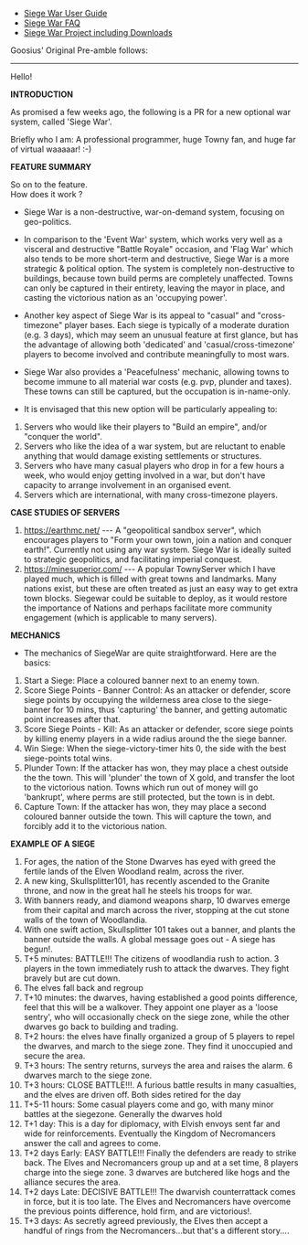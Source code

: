 * [Siege War User Guide](https://github.com/TownyAdvanced/Towny/wiki/Siege-War-User-Guide)
* [Siege War FAQ](https://github.com/TownyAdvanced/Towny/wiki/Siege-War-FAQ)
* [Siege War Project including Downloads](https://github.com/TownyAdvanced/Towny/projects/10)

Goosius' Original Pre-amble follows:

----
Hello!

**INTRODUCTION**

As promised a few weeks ago, the following is a PR for a new optional war system,
called 'Siege War'.

Briefly who I am: A professional programmer, huge Towny fan, and huge far of virtual waaaaar! :-)

**FEATURE SUMMARY**

So on to the feature.  
How does it work ? 

- Siege War is a non-destructive, war-on-demand system, focusing on geo-politics.

- In comparison to the 'Event War' system, which works very well as a visceral and destructive "Battle Royale" occasion, and 'Flag War' which also tends to be more short-term and destructive, Siege War is a more strategic & political option. The system is completely non-destructive to buildings, because town build perms are completely unaffected. Towns can only be captured in their entirety, leaving the mayor in place, and casting the victorious nation as an 'occupying power'. 

- Another key aspect of Siege War is its appeal to "casual" and "cross-timezone" player bases.  Each siege is typically of a moderate duration (e.g. 3 days), which may seem an unusual feature at first glance, but has the advantage of allowing both 'dedicated' and  'casual/cross-timezone' players to become involved and contribute meaningfully to most wars. 

- Siege War also provides a 'Peacefulness' mechanic, allowing towns to become immune to all material war costs (e.g. pvp, plunder and taxes). These towns can still be captured, but the occupation is in-name-only.

- It is envisaged that this new option will be particularly appealing to:
1. Servers who would like their players to "Build an empire", and/or "conquer the world".
2. Servers who like the idea of a war system, but are reluctant to enable anything that would damage existing settlements or structures.
3. Servers who have many casual players who drop in for a few hours a week, who would enjoy getting involved in a war, but don't have capacity to arrange involvement in an organised event.
4. Servers which are international, with many cross-timezone players.

**CASE STUDIES OF SERVERS**

1. https://earthmc.net/   --- A "geopolitical sandbox server", which encourages players to "Form your own town, join a nation and conquer earth!". Currently not using any war system. Siege War is ideally suited to strategic geopolitics, and facilitating imperial conquest.
2. https://minesuperior.com/ --- A popular TownyServer which I have played much, which is filled with great towns and landmarks. Many nations exist, but these are often treated as just an easy way to get extra town blocks. Siegewar could be suitable to deploy, as it would restore the importance of Nations and perhaps facilitate more community engagement (which is applicable to many servers).

**MECHANICS**

- The mechanics of SiegeWar are quite straightforward. Here are the basics:

1. Start a Siege:   Place a coloured banner next to an enemy town.
2. Score Siege Points - Banner Control:   As an attacker or defender, score siege points by  occupying the wilderness area close to the siege-banner for 10 mins, thus 'capturing' the banner, and getting automatic point increases after that.
3. Score Siege Points - Kill:  As an attacker or defender, score siege points by killing enemy players in a wide radius around the the siege banner.
4. Win Siege:   When the siege-victory-timer hits 0, the side with the best siege-points total wins.
5. Plunder Town:   If the attacker has won, they may place a chest outside the the town. This will 'plunder' the town of X gold, and transfer the loot to the victorious nation. Towns which run out of money will go 'bankrupt', where perms are still protected, but the town is in debt.
6. Capture Town:   If the attacker has won, they may place a second coloured banner outside  the town. This will capture the town, and forcibly add it to the victorious nation.

**EXAMPLE OF A SIEGE**

1. For ages, the nation of the Stone Dwarves has eyed with greed the fertile lands of the Elven Woodland realm, across the river.
2. A new king, Skullsplitter101, has recently ascended to the Granite throne, and now in the great hall he steels his troops for war.
3. With banners ready, and diamond weapons sharp, 10 dwarves emerge from their capital and march across the river, stopping at the cut stone walls of the town of Woodlandia.
4. With one swift action, Skullsplitter 101 takes out a banner, and plants the banner outside the walls. A global message goes out - A siege has begun!.
5. T+5 minutes: BATTLE!!! The citizens of woodlandia  rush to action. 3 players in the town immediately rush to attack the dwarves. They fight bravely but are cut down.
6. The elves fall back and regroup
7. T+10 minutes: the dwarves, having established a good points difference, feel that this will be a walkover. They appoint one player as a 'loose sentry', who will occasionally check on the siege zone, while the other dwarves go back to building and trading.
8. T+2 hours:  the elves have finally organized a group of 5 players to repel the dwarves, and march to the siege zone. They find it unoccupied and secure the area.
9. T+3 hours: The sentry returns, surveys the area and raises the alarm. 6 dwarves march to the siege zone.
10. T+3 hours: CLOSE BATTLE!!!. A furious battle results in many casualties, and the elves are driven off. Both sides retired for the day
11. T+5-11 hours: Some casual players come and go, with many minor battles at the siegezone. Generally the dwarves hold
12. T+1 day:  This is a day for diplomacy, with Elvish envoys sent far and wide for reinforcements.
Eventually the Kingdom of Necromancers answer the call and agrees to come.
13. T+2 days Early:  EASY BATTLE!!! Finally the defenders are ready to strike back.   The Elves and Necromancers group up and at a set time, 8 players charge into the siege zone. 3 dwarves are butchered like hogs and the alliance secures the area.
14. T+2 days Late:  DECISIVE BATTLE!!! The dwarvish counterrattack comes in force, but it is too late. The Elves and Necromancers have overcome the previous points difference, hold firm, and are victorious!.
15. T+3 days:  As secretly agreed previously, the Elves then accept a handful of rings from the Necromancers...but that's a different story....
